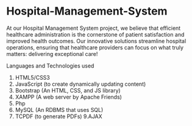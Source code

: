 # Hospital-Management-System
   At our Hospital Management System project, we believe that efficient healthcare administration is the cornerstone of patient satisfaction and improved health outcomes. Our innovative solutions streamline hospital operations, ensuring that healthcare providers can focus on what truly matters: delivering exceptional care!


Languages and Technologies used
1. HTML5/CSS3
2. JavaScript (to create dynamically updating content)
3. Bootstrap (An HTML, CSS, and JS library)
4. XAMPP (A web server by Apache Friends)
5. Php
7. MySQL (An RDBMS that uses SQL)
8. TCPDF (to generate PDFs)
9.AJAX


